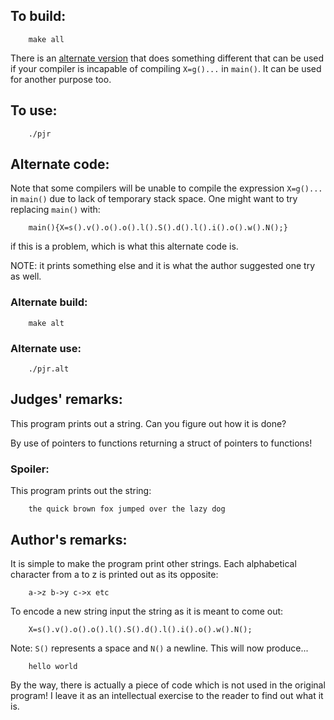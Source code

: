 ## To build:

``` <!---sh-->
    make all
```

There is an [alternate version](#alternate-code) that does something different
that can be used if your compiler is incapable of compiling `X=g()...` in
`main()`. It can be used for another purpose too.


## To use:

``` <!---sh-->
    ./pjr
```


## Alternate code:

Note that some compilers will be unable to compile the expression `X=g()...` in
`main()` due to lack of temporary stack space.  One might want to try replacing
`main()` with:

``` <!---c-->
    main(){X=s().v().o().o().l().S().d().l().i().o().w().N();}
```

if this is a problem, which is what this alternate code is.

NOTE: it prints something else and it is what the author suggested one try as
well.


### Alternate build:

``` <!---sh-->
    make alt
```


### Alternate use:

``` <!---sh-->
    ./pjr.alt
```


## Judges' remarks:

This program prints out a string.  Can you figure out how
it is done?

By use of pointers to functions returning a struct of pointers
to functions!


### Spoiler:

This program prints out the string:

```
    the quick brown fox jumped over the lazy dog
```


## Author's remarks:

It is simple to make the program print other strings.  Each
alphabetical character from a to z is printed out as its
opposite:

```
    a->z b->y c->x etc
```

To encode a new string input the string as it is meant to come out:

``` <!---c-->
    X=s().v().o().o().l().S().d().l().i().o().w().N();
```

Note: `S()` represents a space and `N()` a newline.  This will now
produce...

```
    hello world
```

By the way, there is actually a piece of code which is not used
in the original program! I leave it as an intellectual exercise
to the reader to find out what it is.


<!--

    Copyright © 1984-2024 by Landon Curt Noll. All Rights Reserved.

    You are free to share and adapt this file under the terms of this license:

        Creative Commons Attribution-ShareAlike 4.0 International (CC BY-SA 4.0)

    For more information, see:

        https://creativecommons.org/licenses/by-sa/4.0/

-->
